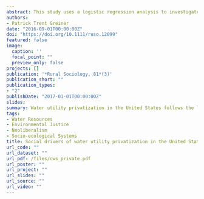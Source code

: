 ```yaml
---
abstract: This study uses a logistic regression analysis to investigate the social drivers of water utility privatization in the United States at the local level. In order to do so I combine data gathered from the Environmental Protection Agency's 2012 Safe Drinking Water Information System database and use it in conjunction with the U.S. census's 2008–12 county‐level demographic estimates. I use a logistic regression analysis in order to examine the relationship between theoretically relevant social factors and the probability of a privately owned or operated water system being located within a community. Key findings suggest that water utility privatization in the United States follows the logic of a variegated neoliberalism and constitutes a form of environmental injustice.
authors:
- Patrick Trent Greiner
date: "2016-09-01T00:00:00Z"
doi: "https://doi.org/10.1111/ruso.12099"
featured: false
image:
  caption: ''
  focal_point: ""
  preview_only: false
projects: []
publication: '*Rural Sociology, 81*(3)'
publication_short: ""
publication_types:
- "2"
publishDate: "2017-01-01T00:00:00Z"
slides:
summary: Water utility privatization in the United States follows the logic of a variegated neoliberalism and constitutes a form of environmental injustice.
tags:
- Water Resources
- Environmental Justice
- Neoliberalism
- Socio-ecological Systems
title: Social drivers of water utility privatization in the United States- an examination of the presence of variegated neoliberal strategies in the water utility sector
url_code: ""
url_dataset: ""
url_pdf: /files/cws_private.pdf
url_poster: ""
url_project: ""
url_slides: ""
url_source: ""
url_video: ""
---
```


